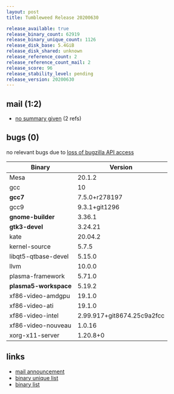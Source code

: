 ```yaml
---
layout: post
title: Tumbleweed Release 20200630

release_available: true
release_binary_count: 62919
release_binary_unique_count: 1126
release_disk_base: 5.4GiB
release_disk_shared: unknown
release_reference_count: 2
release_reference_count_mail: 2
release_score: 96
release_stability_level: pending
release_version: 20200630
---
```


## mail (1:2)

- [no summary given](https://lists.opensuse.org/opensuse-factory/2020-07/msg00011.html) (2 refs)

## bugs (0)

<!--more-->

no relevant bugs due to [loss of bugzilla API access](https://bugzilla.opensuse.org/show_bug.cgi?id=1157722)

Binary | Version
--- | ---
Mesa | 20.1.2
gcc | 10
**gcc7** | 7.5.0+r278197
gcc9 | 9.3.1+git1296
**gnome-builder** | 3.36.1
**gtk3-devel** | 3.24.21
kate | 20.04.2
kernel-source | 5.7.5
libqt5-qtbase-devel | 5.15.0
llvm | 10.0.0
plasma-framework | 5.71.0
**plasma5-workspace** | 5.19.2
xf86-video-amdgpu | 19.1.0
xf86-video-ati | 19.1.0
xf86-video-intel | 2.99.917+git8674.25c9a2fcc
xf86-video-nouveau | 1.0.16
xorg-x11-server | 1.20.8+0

## links

- [mail announcement](https://lists.opensuse.org/opensuse-factory/2020-07/msg00010.html)
- [binary unique list](http://download.opensuse.org/history/20200630/rpm.unique.list)
- [binary list](http://download.opensuse.org/history/20200630/rpm.list)
